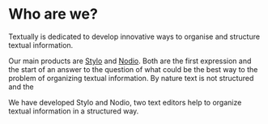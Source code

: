 




# Who are we?

Textually is dedicated to develop innovative ways to organise and structure textual information. 

Our main products are [Stylo](/stylo) and [Nodio](/nodio). Both are the first expression and the start of an 
answer to the question of what could be the best way to the problem of organizing textual information. By nature 
text is not structured and the  


We have developed Stylo and Nodio, 
two text editors help to organize textual information in a structured way. 
